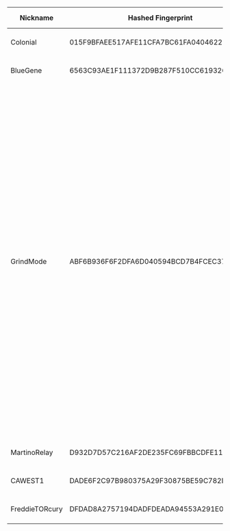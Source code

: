 | Nickname |  Hashed Fingerprint	| Or Addresses | Contact | Running | Flags | Last Seen | First Seen | Last Restarted | Advertised Bandwidth | Platform | Version | Version Status | Recommended Version | Verified hostnames | Exit policy |
|---|---|---|---|---|---|---|---|---|---|---|---|---|---|---|---|
|Colonial | 015F9BFAEE517AFE11CFA7BC61FA04046229E614 | ["91.107.214.33:443","[2a01:4f8:c014:b702::1]:443"] | Colonial@proton.me | true | Running, V2Dir, Valid | 2025-10-14 10:00:00 | 2025-10-14 10:00:00 | 2025-10-14 09:47:44 | 0 | Tor 0.4.8.19 on Linux | 0.4.8.19 | recommended | true | ["static.33.214.107.91.clients.your-server.de"] | ["reject *:*"]|
|BlueGene | 6563C93AE1F111372D9B287F510CC619326907A5 | ["93.160.17.86:9025"] | N/A | true | Running, V2Dir, Valid | 2025-10-14 10:00:00 | 2025-10-14 07:00:00 | 2025-10-14 06:13:10 | 0 | Tor 0.4.8.16 on Linux | 0.4.8.16 | recommended | true | ["93-160-17-86-cable.dk.customer.tdc.net"] | ["reject *:*"]|
|GrindMode | ABF6B936F6F2DFA6D040594BCD7B4FCEC37D59CD | ["37.221.93.88:9001","[2a0e:97c0:3e3:1bb::3]:9001"] | noc@exitnocap.xyz | true | Exit, Running, V2Dir, Valid | 2025-10-14 10:00:00 | 2025-10-14 08:00:00 | 2025-10-14 07:20:05 | 0 | Tor 0.4.8.19 on Linux | 0.4.8.19 | recommended | true | N/A | ["reject 0.0.0.0/8:*","reject 169.254.0.0/16:*","reject 127.0.0.0/8:*","reject 192.168.0.0/16:*","reject 10.0.0.0/8:*","reject 172.16.0.0/12:*","reject 37.221.93.88:*","accept *:43","accept *:53","accept *:79-81","accept *:88","accept *:194","accept *:389","accept *:443","accept *:531","accept *:543-544","accept *:563","accept *:636","accept *:749","accept *:873","accept *:989-995","accept *:1194","accept *:1723","accept *:2083","accept *:2086-2087","accept *:4321","accept *:5222-5223","accept *:5228","accept *:5900","accept *:5984","accept *:6660-6669","accept *:6679","accept *:6697","accept *:6984","accept *:8008","accept *:8080","accept *:8332-8333","accept *:8443","accept *:8888","accept *:11371","reject *:*"]|
|MartinoRelay | D932D7D57C216AF2DE235FC69FBBCDFE116F56B9 | ["57.129.74.228:9001","[2001:41d0:701:1100::1d8b]:9001"] | MartinoRelay operator <kaelnahar@protonmail.com> | true | Running, V2Dir, Valid | 2025-10-14 10:00:00 | 2025-10-14 07:00:00 | 2025-10-14 08:18:55 | 0 | Tor 0.4.8.19 on Linux | 0.4.8.19 | recommended | true | ["vps-33e83e71.vps.ovh.net"] | ["reject *:*"]|
|CAWEST1 | DADE6F2C97B980375A29F30875BE59C782D69379 | ["68.148.100.11:9001","[2604:3d08:3:1:e981:694b:23ef:52a3]:9001"] | 0xFFFFFFFF tor.alto002@passmail.net | false | Running, Valid | 2025-10-14 02:00:00 | 2025-10-14 00:00:00 | 2025-10-14 00:20:26 | 777142 | Tor 0.4.8.17 on Linux | 0.4.8.17 | recommended | true | ["S0106ecf4bbe7540e.ed.shawcable.net"] | ["reject *:*"]|
|FreddieTORcury | DFDAD8A2757194DADFDEADA94553A291E01338CD | ["174.91.123.17:9001"] | Random Person Don't Be So Fuckin' Nosey! | true | Running, V2Dir, Valid | 2025-10-14 10:00:00 | 2025-10-14 00:00:00 | 2025-10-13 23:39:22 | 0 | Tor 0.4.8.16 on Linux | 0.4.8.16 | recommended | true | ["bras-base-clwdon2201w-grc-47-174-91-123-17.dsl.bell.ca"] | ["reject *:*"]|
